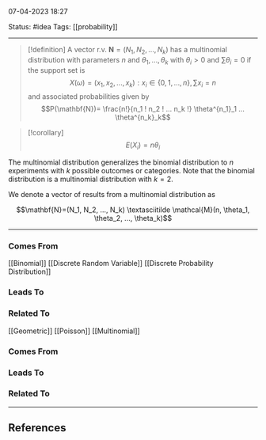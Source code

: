 07-04-2023   18:27

Status: #idea
Tags: [[probability]]

---

>[!definition]
A vector r.v. $\mathbf{N}=(N_1, N_2, ..., N_k)$ has a multinomial distribution with parameters $n$ and $\theta_1, ..., \theta_k$ with $\theta_i > 0$ and $\sum \theta_i=0$ if the support set is
$$X(\omega) = (x_1, x_2, ..., x_k) : x_i \in \{0, 1, ..., n\}, \sum x_i =n $$
and associated probabilities given by 
$$P(\mathbf{N})= \frac{n!}{n_1 ! n_2 ! ... n_k !} \theta^{n_1}_1 ... \theta^{n_k}_k$$

>[!corollary]
$$E(X_i) = n\theta_i$$ 

The multinomial distribution generalizes the binomial distribution to $n$ experiments with $k$ possible outcomes or categories. Note that the binomial distribution is a multinomial distribution with $k=2$. 

We denote a vector of results from a multinomial distribution as 

$$\mathbf{N}=(N_1, N_2, ..., N_k) \textasciitilde \mathcal{M}(n, \theta_1, \theta_2, ..., \theta_k)$$

---

### Comes From

[[Binomial]]
[[Discrete Random Variable]]
[[Discrete Probability Distribution]]

### Leads To

### Related To

[[Geometric]]
[[Poisson]]
[[Multinomial]]


### Comes From

### Leads To

### Related To

---

## References